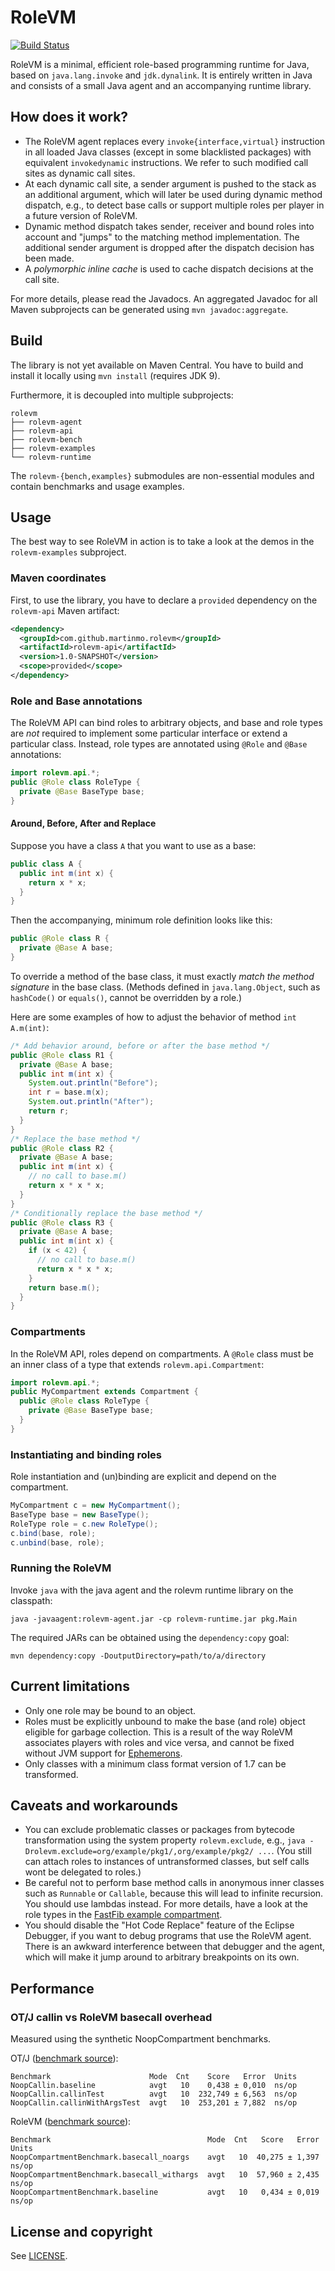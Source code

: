 # RoleVM

[![Build Status](https://travis-ci.org/martinmo/rolevm.svg?branch=master)](https://travis-ci.org/martinmo/rolevm)

RoleVM is a minimal, efficient role-based programming runtime for Java, based on
`java.lang.invoke` and `jdk.dynalink`. It is entirely written in Java and consists of a small Java
agent and an accompanying runtime library.

## How does it work?

- The RoleVM agent replaces every `invoke{interface,virtual}` instruction in all loaded Java
  classes (except in some blacklisted packages) with equivalent `invokedynamic` instructions. We
  refer to such modified call sites as dynamic call sites.
- At each dynamic call site, a sender argument is pushed to the stack as an additional argument,
  which will later be used during dynamic method dispatch, e.g., to detect base calls or support
  multiple roles per player in a future version of RoleVM.
- Dynamic method dispatch takes sender, receiver and bound roles into account and "jumps" to the
  matching method implementation. The additional sender argument is dropped after the dispatch
  decision has been made.
- A *polymorphic inline cache* is used to cache dispatch decisions at the call site.

For more details, please read the Javadocs. An aggregated Javadoc for all Maven subprojects can be
generated using `mvn javadoc:aggregate`.

## Build

The library is not yet available on Maven Central. You have to build and install it locally using
`mvn install` (requires JDK 9).

Furthermore, it is decoupled into multiple subprojects:

    rolevm
    ├── rolevm-agent
    ├── rolevm-api
    ├── rolevm-bench
    ├── rolevm-examples
    └── rolevm-runtime

The `rolevm-{bench,examples}` submodules are non-essential modules and contain benchmarks and usage
examples.

## Usage

The best way to see RoleVM in action is to take a look at the demos in the `rolevm-examples`
subproject.

### Maven coordinates

First, to use the library, you have to declare a `provided` dependency on the `rolevm-api` Maven
artifact:

```xml
<dependency>
  <groupId>com.github.martinmo.rolevm</groupId>
  <artifactId>rolevm-api</artifactId>
  <version>1.0-SNAPSHOT</version>
  <scope>provided</scope>
</dependency>
```

### Role and Base annotations

The RoleVM API can bind roles to arbitrary objects, and base and role types are *not* required to
implement some particular interface or extend a particular class. Instead, role types are annotated
using `@Role` and `@Base` annotations:

```java
import rolevm.api.*;
public @Role class RoleType {
  private @Base BaseType base;
}
```

#### Around, Before, After and Replace

Suppose you have a class `A` that you want to use as a base:

```java
public class A {
  public int m(int x) {
    return x * x;
  }
}
```

Then the accompanying, minimum role definition looks like this:

```java
public @Role class R {
  private @Base A base;
}
```

To override a method of the base class, it must exactly *match the method signature* in the base
class. (Methods defined in `java.lang.Object`, such as `hashCode()` or `equals()`, cannot be
overridden by a role.)

Here are some examples of how to adjust the behavior of method `int A.m(int)`:

```java
/* Add behavior around, before or after the base method */
public @Role class R1 {
  private @Base A base;
  public int m(int x) {
    System.out.println("Before");
    int r = base.m(x);
    System.out.println("After");
    return r;
  }
}
/* Replace the base method */
public @Role class R2 {
  private @Base A base;
  public int m(int x) {
    // no call to base.m()
    return x * x * x;
  }
}
/* Conditionally replace the base method */
public @Role class R3 {
  private @Base A base;
  public int m(int x) {
    if (x < 42) {
      // no call to base.m()
      return x * x * x;
    }
    return base.m();
  }
}
```

### Compartments

In the RoleVM API, roles depend on compartments. A `@Role` class must be an inner class of a type
that extends `rolevm.api.Compartment`:

```java
import rolevm.api.*;
public MyCompartment extends Compartment {
  public @Role class RoleType {
    private @Base BaseType base;
  }
}
```

### Instantiating and binding roles

Role instantiation and (un)binding are explicit and depend on the compartment.

```java
MyCompartment c = new MyCompartment();
BaseType base = new BaseType();
RoleType role = c.new RoleType();
c.bind(base, role);
c.unbind(base, role);
```

### Running the RoleVM

Invoke `java` with the java agent and the rolevm runtime library on the classpath:

    java -javaagent:rolevm-agent.jar -cp rolevm-runtime.jar pkg.Main

The required JARs can be obtained using the `dependency:copy` goal:

    mvn dependency:copy -DoutputDirectory=path/to/a/directory

## Current limitations

- Only one role may be bound to an object.
- Roles must be explicitly unbound to make the base (and role) object eligible for garbage
  collection. This is a result of the way RoleVM associates players with roles and vice versa, and
  cannot be fixed without JVM support for [Ephemerons](https://en.wikipedia.org/wiki/Ephemeron). 
- Only classes with a minimum class format version of 1.7 can be transformed.

## Caveats and workarounds

- You can exclude problematic classes or packages from bytecode transformation using the system
  property `rolevm.exclude`, e.g., `java -Drolevm.exclude=org/example/pkg1/,org/example/pkg2/ ...`.
  (You still can attach roles to instances of untransformed classes, but self calls wont be
  delegated to roles.)
- Be careful not to perform base method calls in anonymous inner classes such as `Runnable` or
  `Callable`, because this will lead to infinite recursion. You should use lambdas instead. For
  more details, have a look at the role types in the [FastFib example compartment][fastfib].
- You should disable the "Hot Code Replace" feature of the Eclipse Debugger, if you want to debug
  programs that use the RoleVM agent. There is an awkward interference between that debugger and
  the agent, which will make it jump around to arbitrary breakpoints on its own.

[fastfib]: rolevm-examples/src/main/java/rolevm/examples/fib/FastFib.java

## Performance

### OT/J callin vs RoleVM basecall overhead

Measured using the synthetic NoopCompartment benchmarks.

OT/J ([benchmark source](https://github.com/martinmo/otjbench)):

    Benchmark                      Mode  Cnt    Score   Error  Units
    NoopCallin.baseline            avgt   10    0,438 ± 0,010  ns/op
    NoopCallin.callinTest          avgt   10  232,749 ± 6,563  ns/op
    NoopCallin.callinWithArgsTest  avgt   10  253,201 ± 7,882  ns/op

RoleVM ([benchmark source](rolevm-bench/src/main/java/rolevm/bench/noop)):

    Benchmark                                   Mode  Cnt   Score   Error  Units
    NoopCompartmentBenchmark.basecall_noargs    avgt   10  40,275 ± 1,397  ns/op
    NoopCompartmentBenchmark.basecall_withargs  avgt   10  57,960 ± 2,435  ns/op
    NoopCompartmentBenchmark.baseline           avgt   10   0,434 ± 0,019  ns/op

## License and copyright

See [LICENSE](LICENSE).
